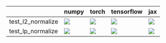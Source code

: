 |                   | numpy                                                                                                                                                                                  | torch                                                                                                                                                                              | tensorflow                                                                                                                                                                             | jax                                                                                                                                                                                    |
|:------------------|:---------------------------------------------------------------------------------------------------------------------------------------------------------------------------------------|:-----------------------------------------------------------------------------------------------------------------------------------------------------------------------------------|:---------------------------------------------------------------------------------------------------------------------------------------------------------------------------------------|:---------------------------------------------------------------------------------------------------------------------------------------------------------------------------------------|
| test_l2_normalize | <a href="null" rel="noopener noreferrer" target="_blank"><img src=https://img.shields.io/badge/-success-success></a>                                                                   | <a href="null" rel="noopener noreferrer" target="_blank"><img src=https://img.shields.io/badge/-success-success></a>                                                               | <a href="https://github.com/unifyai/ivy/actions/" rel="noopener noreferrer" target="_blank"><img src=https://img.shields.io/badge/-success-success></a>                                | <a href="null" rel="noopener noreferrer" target="_blank"><img src=https://img.shields.io/badge/-success-success></a>                                                                   |
| test_lp_normalize | <a href="https://github.com/unifyai/ivy/actions/runs/4136308246/jobs/7149986849" rel="noopener noreferrer" target="_blank"><img src=https://img.shields.io/badge/-success-success></a> | <a href="https://github.com/unifyai/ivy/actions/runs/4302817322/jobs/7501792106" rel="noopener noreferrer" target="_blank"><img src=https://img.shields.io/badge/-failure-red></a> | <a href="https://github.com/unifyai/ivy/actions/runs/4136308246/jobs/7149986849" rel="noopener noreferrer" target="_blank"><img src=https://img.shields.io/badge/-success-success></a> | <a href="https://github.com/unifyai/ivy/actions/runs/4136308246/jobs/7149986849" rel="noopener noreferrer" target="_blank"><img src=https://img.shields.io/badge/-success-success></a> |